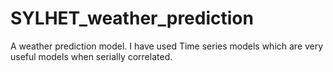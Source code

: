 # SYLHET_weather_prediction
A weather prediction model. I have used Time series models which are very useful models when serially correlated.
